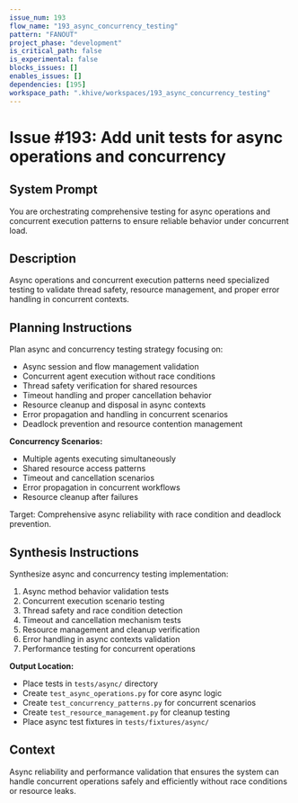 ```yaml
---
issue_num: 193
flow_name: "193_async_concurrency_testing"
pattern: "FANOUT"
project_phase: "development"
is_critical_path: false
is_experimental: false
blocks_issues: []
enables_issues: []
dependencies: [195]
workspace_path: ".khive/workspaces/193_async_concurrency_testing"
---
```


# Issue #193: Add unit tests for async operations and concurrency

## System Prompt

You are orchestrating comprehensive testing for async operations and concurrent
execution patterns to ensure reliable behavior under concurrent load.

## Description

Async operations and concurrent execution patterns need specialized testing to
validate thread safety, resource management, and proper error handling in
concurrent contexts.

## Planning Instructions

Plan async and concurrency testing strategy focusing on:

- Async session and flow management validation
- Concurrent agent execution without race conditions
- Thread safety verification for shared resources
- Timeout handling and proper cancellation behavior
- Resource cleanup and disposal in async contexts
- Error propagation and handling in concurrent scenarios
- Deadlock prevention and resource contention management

**Concurrency Scenarios:**

- Multiple agents executing simultaneously
- Shared resource access patterns
- Timeout and cancellation scenarios
- Error propagation in concurrent workflows
- Resource cleanup after failures

Target: Comprehensive async reliability with race condition and deadlock
prevention.

## Synthesis Instructions

Synthesize async and concurrency testing implementation:

1. Async method behavior validation tests
2. Concurrent execution scenario testing
3. Thread safety and race condition detection
4. Timeout and cancellation mechanism tests
5. Resource management and cleanup verification
6. Error handling in async contexts validation
7. Performance testing for concurrent operations

**Output Location:**

- Place tests in `tests/async/` directory
- Create `test_async_operations.py` for core async logic
- Create `test_concurrency_patterns.py` for concurrent scenarios
- Create `test_resource_management.py` for cleanup testing
- Place async test fixtures in `tests/fixtures/async/`

## Context

Async reliability and performance validation that ensures the system can handle
concurrent operations safely and efficiently without race conditions or resource
leaks.
